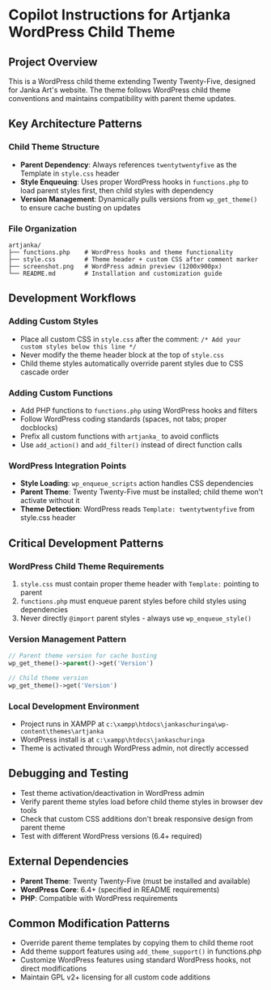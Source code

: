 # Copilot Instructions for Artjanka WordPress Child Theme

## Project Overview
This is a WordPress child theme extending Twenty Twenty-Five, designed for Janka Art's website. The theme follows WordPress child theme conventions and maintains compatibility with parent theme updates.

## Key Architecture Patterns

### Child Theme Structure
- **Parent Dependency**: Always references `twentytwentyfive` as the Template in `style.css` header
- **Style Enqueuing**: Uses proper WordPress hooks in `functions.php` to load parent styles first, then child styles with dependency
- **Version Management**: Dynamically pulls versions from `wp_get_theme()` to ensure cache busting on updates

### File Organization
```
artjanka/
├── functions.php    # WordPress hooks and theme functionality
├── style.css        # Theme header + custom CSS after comment marker
├── screenshot.png   # WordPress admin preview (1200x900px)
└── README.md        # Installation and customization guide
```

## Development Workflows

### Adding Custom Styles
- Place all custom CSS in `style.css` after the comment: `/* Add your custom styles below this line */`
- Never modify the theme header block at the top of `style.css`
- Child theme styles automatically override parent styles due to CSS cascade order

### Adding Custom Functions
- Add PHP functions to `functions.php` using WordPress hooks and filters
- Follow WordPress coding standards (spaces, not tabs; proper docblocks)
- Prefix all custom functions with `artjanka_` to avoid conflicts
- Use `add_action()` and `add_filter()` instead of direct function calls

### WordPress Integration Points
- **Style Loading**: `wp_enqueue_scripts` action handles CSS dependencies
- **Parent Theme**: Twenty Twenty-Five must be installed; child theme won't activate without it
- **Theme Detection**: WordPress reads `Template: twentytwentyfive` from style.css header

## Critical Development Patterns

### WordPress Child Theme Requirements
1. `style.css` must contain proper theme header with `Template:` pointing to parent
2. `functions.php` must enqueue parent styles before child styles using dependencies
3. Never directly `@import` parent styles - always use `wp_enqueue_style()`

### Version Management Pattern
```php
// Parent theme version for cache busting
wp_get_theme()->parent()->get('Version')

// Child theme version
wp_get_theme()->get('Version')
```

### Local Development Environment
- Project runs in XAMPP at `c:\xampp\htdocs\jankaschuringa\wp-content\themes\artjanka`
- WordPress install is at `c:\xampp\htdocs\jankaschuringa`
- Theme is activated through WordPress admin, not directly accessed

## Debugging and Testing
- Test theme activation/deactivation in WordPress admin
- Verify parent theme styles load before child theme styles in browser dev tools
- Check that custom CSS additions don't break responsive design from parent theme
- Test with different WordPress versions (6.4+ required)

## External Dependencies
- **Parent Theme**: Twenty Twenty-Five (must be installed and available)
- **WordPress Core**: 6.4+ (specified in README requirements)
- **PHP**: Compatible with WordPress requirements

## Common Modification Patterns
- Override parent theme templates by copying them to child theme root
- Add theme support features using `add_theme_support()` in functions.php
- Customize WordPress features using standard WordPress hooks, not direct modifications
- Maintain GPL v2+ licensing for all custom code additions